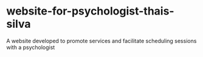 # website-for-psychologist-thais-silva
A website developed to promote services and facilitate scheduling sessions with a psychologist
